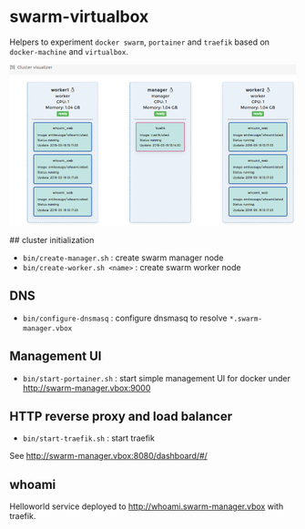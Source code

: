 # swarm-virtualbox

Helpers to experiment `docker swarm`, `portainer` and `traefik` based on `docker-machine` and `virtualbox`.

![swarm visualizer](img/swarm-visualizer.png)

## cluster initialization

* `bin/create-manager.sh` : create swarm manager node
* `bin/create-worker.sh <name>` : create swarm worker node

## DNS

* `bin/configure-dnsmasq` : configure dnsmasq to resolve `*.swarm-manager.vbox`

## Management UI

* `bin/start-portainer.sh` : start simple management UI for docker under http://swarm-manager.vbox:9000

## HTTP reverse proxy and load balancer

* `bin/start-traefik.sh` : start traefik

See http://swarm-manager.vbox:8080/dashboard/#/ 

## whoami

Helloworld service deployed to http://whoami.swarm-manager.vbox with traefik. 





